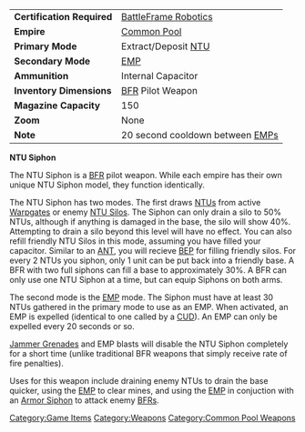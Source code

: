 |                            |                                                 |
| -------------------------- | ----------------------------------------------- |
| **Certification Required** | [BattleFrame Robotics](BattleFrame_Robotics.md) |
| **Empire**                 | [Common Pool](Common_Pool.md)                   |
| **Primary Mode**           | Extract/Deposit [NTU](NTU.md)                   |
| **Secondary Mode**         | [EMP](EMP.md)                                   |
| **Ammunition**             | Internal Capacitor                              |
| **Inventory Dimensions**   | [BFR](BattleFrame_Robotics.md) Pilot Weapon     |
| **Magazine Capacity**      | 150                                             |
| **Zoom**                   | None                                            |
| **Note**                   | 20 second cooldown between [EMPs](EMP.md)       |

**NTU Siphon**

The NTU Siphon is a [BFR](BattleFrame_Robotics.md) pilot weapon. While each
empire has their own unique NTU Siphon model, they function identically.

The NTU Siphon has two modes. The first draws [NTUs](NTU.md)
from active [Warpgates](Warpgate.md) or enemy [NTU
Silos](NTU_Silo.md). The Siphon can only drain a silo to 50%
NTUs, although if anything is damaged in the base, the silo will show
40%. Attempting to drain a silo beyond this level will have no effect.
You can also refill friendly NTU Silos in this mode, assuming you have
filled your capacitor. Similar to an [ANT](Advanced_Nanite_Transport.md), you will
recieve [BEP](BEP.md) for filling friendly silos. For every 2
NTUs you siphon, only 1 unit can be put back into a friendly base. A BFR
with two full siphons can fill a base to approximately 30%. A BFR can
only use one NTU Siphon at a time, but can equip Siphons on both arms.

The second mode is the [EMP](EMP.md) mode. The Siphon must have
at least 30 NTUs gathered in the primary mode to use as an EMP. When
activated, an EMP is expelled (identical to one called by a
[CUD](CUD.md)). An EMP can only be expelled every 20 seconds or
so.

[Jammer Grenades](Jammer_Grenade.md) and EMP blasts will disable
the NTU Siphon completely for a short time (unlike traditional BFR
weapons that simply receive rate of fire penalties).

Uses for this weapon include draining enemy NTUs to drain the base
quicker, using the [EMP](EMP.md) to clear mines, and using the
[EMP](EMP.md) in conjuction with an [Armor
Siphon](Armor_Siphon.md) to attack enemy [BFRs](BattleFrame_Robotics.md).

[Category:Game Items](Category:Game_Items.md)
[Category:Weapons](Category:Weapons.md) [Category:Common Pool
Weapons](Category:Common_Pool_Weapons.md)
